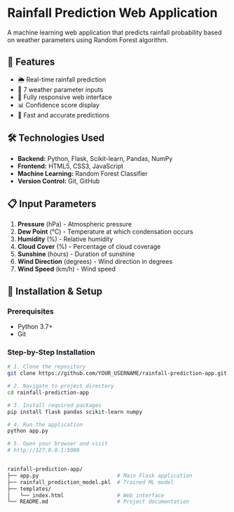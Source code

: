 # Rainfall Prediction Web Application

A machine learning web application that predicts rainfall probability based on weather parameters using Random Forest algorithm.

## 🌟 Features
- 🌦️ Real-time rainfall prediction
- 🎯 7 weather parameter inputs
- 📱 Fully responsive web interface
- 📊 Confidence score display
- 🚀 Fast and accurate predictions

## 🛠️ Technologies Used
- **Backend:** Python, Flask, Scikit-learn, Pandas, NumPy
- **Frontend:** HTML5, CSS3, JavaScript
- **Machine Learning:** Random Forest Classifier
- **Version Control:** Git, GitHub

## 📋 Input Parameters
1. **Pressure** (hPa) - Atmospheric pressure
2. **Dew Point** (°C) - Temperature at which condensation occurs
3. **Humidity** (%) - Relative humidity
4. **Cloud Cover** (%) - Percentage of cloud coverage
5. **Sunshine** (hours) - Duration of sunshine
6. **Wind Direction** (degrees) - Wind direction in degrees
7. **Wind Speed** (km/h) - Wind speed

## 🚀 Installation & Setup

### Prerequisites
- Python 3.7+
- Git

### Step-by-Step Installation
```bash
# 1. Clone the repository
git clone https://github.com/YOUR_USERNAME/rainfall-prediction-app.git

# 2. Navigate to project directory
cd rainfall-prediction-app

# 3. Install required packages
pip install flask pandas scikit-learn numpy

# 4. Run the application
python app.py

# 5. Open your browser and visit
# http://127.0.0.1:5000


rainfall-prediction-app/
├── app.py                         # Main Flask application
├── rainfall_prediction_model.pkl  # Trained ML model
├── templates/
│   └── index.html                 # Web interface
└── README.md                      # Project documentation
